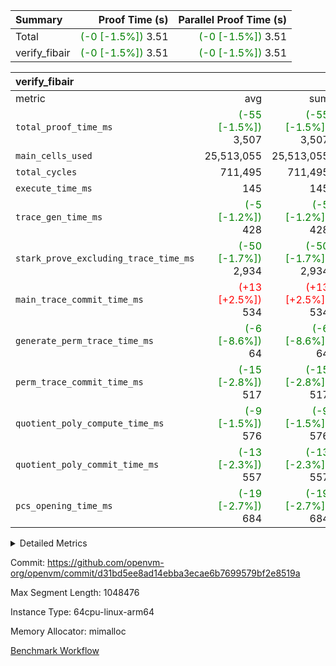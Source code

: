 | Summary | Proof Time (s) | Parallel Proof Time (s) |
|:---|---:|---:|
| Total | <span style='color: green'>(-0 [-1.5%])</span> 3.51 | <span style='color: green'>(-0 [-1.5%])</span> 3.51 |
| verify_fibair | <span style='color: green'>(-0 [-1.5%])</span> 3.51 | <span style='color: green'>(-0 [-1.5%])</span> 3.51 |


| verify_fibair |||||
|:---|---:|---:|---:|---:|
|metric|avg|sum|max|min|
| `total_proof_time_ms ` | <span style='color: green'>(-55 [-1.5%])</span> 3,507 | <span style='color: green'>(-55 [-1.5%])</span> 3,507 | <span style='color: green'>(-55 [-1.5%])</span> 3,507 | <span style='color: green'>(-55 [-1.5%])</span> 3,507 |
| `main_cells_used     ` |  25,513,055 |  25,513,055 |  25,513,055 |  25,513,055 |
| `total_cycles        ` |  711,495 |  711,495 |  711,495 |  711,495 |
| `execute_time_ms     ` |  145 |  145 |  145 |  145 |
| `trace_gen_time_ms   ` | <span style='color: green'>(-5 [-1.2%])</span> 428 | <span style='color: green'>(-5 [-1.2%])</span> 428 | <span style='color: green'>(-5 [-1.2%])</span> 428 | <span style='color: green'>(-5 [-1.2%])</span> 428 |
| `stark_prove_excluding_trace_time_ms` | <span style='color: green'>(-50 [-1.7%])</span> 2,934 | <span style='color: green'>(-50 [-1.7%])</span> 2,934 | <span style='color: green'>(-50 [-1.7%])</span> 2,934 | <span style='color: green'>(-50 [-1.7%])</span> 2,934 |
| `main_trace_commit_time_ms` | <span style='color: red'>(+13 [+2.5%])</span> 534 | <span style='color: red'>(+13 [+2.5%])</span> 534 | <span style='color: red'>(+13 [+2.5%])</span> 534 | <span style='color: red'>(+13 [+2.5%])</span> 534 |
| `generate_perm_trace_time_ms` | <span style='color: green'>(-6 [-8.6%])</span> 64 | <span style='color: green'>(-6 [-8.6%])</span> 64 | <span style='color: green'>(-6 [-8.6%])</span> 64 | <span style='color: green'>(-6 [-8.6%])</span> 64 |
| `perm_trace_commit_time_ms` | <span style='color: green'>(-15 [-2.8%])</span> 517 | <span style='color: green'>(-15 [-2.8%])</span> 517 | <span style='color: green'>(-15 [-2.8%])</span> 517 | <span style='color: green'>(-15 [-2.8%])</span> 517 |
| `quotient_poly_compute_time_ms` | <span style='color: green'>(-9 [-1.5%])</span> 576 | <span style='color: green'>(-9 [-1.5%])</span> 576 | <span style='color: green'>(-9 [-1.5%])</span> 576 | <span style='color: green'>(-9 [-1.5%])</span> 576 |
| `quotient_poly_commit_time_ms` | <span style='color: green'>(-13 [-2.3%])</span> 557 | <span style='color: green'>(-13 [-2.3%])</span> 557 | <span style='color: green'>(-13 [-2.3%])</span> 557 | <span style='color: green'>(-13 [-2.3%])</span> 557 |
| `pcs_opening_time_ms ` | <span style='color: green'>(-19 [-2.7%])</span> 684 | <span style='color: green'>(-19 [-2.7%])</span> 684 | <span style='color: green'>(-19 [-2.7%])</span> 684 | <span style='color: green'>(-19 [-2.7%])</span> 684 |



<details>
<summary>Detailed Metrics</summary>

|  | verify_program_compile_ms | total_cells | stark_prove_excluding_trace_time_ms | quotient_poly_compute_time_ms | quotient_poly_commit_time_ms | perm_trace_commit_time_ms | pcs_opening_time_ms | main_trace_commit_time_ms |
| --- | --- | --- | --- | --- | --- | --- | --- |
|  | 4 | 65,536 | 65 | 3 | 14 | 0 | 31 | 16 | 

| air_name | rows | quotient_deg | main_cols | interactions | constraints | cells |
| --- | --- | --- | --- | --- | --- | --- |
| AccessAdapterAir<2> |  | 4 |  | 5 | 12 |  | 
| AccessAdapterAir<4> |  | 4 |  | 5 | 12 |  | 
| AccessAdapterAir<8> |  | 4 |  | 5 | 12 |  | 
| FibonacciAir | 32,768 | 1 | 2 |  | 5 | 65,536 | 
| FriReducedOpeningAir |  | 4 |  | 35 | 59 |  | 
| NativePoseidon2Air<BabyBearParameters>, 1> |  | 4 |  | 31 | 302 |  | 
| PhantomAir |  | 4 |  | 3 | 4 |  | 
| ProgramAir |  | 1 |  | 1 | 4 |  | 
| VariableRangeCheckerAir |  | 1 |  | 1 | 4 |  | 
| VmAirWrapper<BranchNativeAdapterAir, BranchEqualCoreAir<1> |  | 2 |  | 11 | 23 |  | 
| VmAirWrapper<JalNativeAdapterAir, JalCoreAir> |  | 4 |  | 7 | 6 |  | 
| VmAirWrapper<NativeAdapterAir<2, 0>, PublicValuesCoreAir> |  | 4 |  | 11 | 22 |  | 
| VmAirWrapper<NativeAdapterAir<2, 1>, FieldArithmeticCoreAir> |  | 4 |  | 15 | 23 |  | 
| VmAirWrapper<NativeLoadStoreAdapterAir<1>, NativeLoadStoreCoreAir<1> |  | 4 |  | 15 | 20 |  | 
| VmAirWrapper<NativeLoadStoreAdapterAir<4>, NativeLoadStoreCoreAir<4> |  | 4 |  | 15 | 20 |  | 
| VmAirWrapper<NativeVectorizedAdapterAir<4>, FieldExtensionCoreAir> |  | 4 |  | 15 | 23 |  | 
| VmConnectorAir |  | 4 |  | 3 | 8 |  | 
| VolatileBoundaryAir |  | 4 |  | 4 | 16 |  | 

| group | trace_gen_time_ms | total_proof_time_ms | total_cycles | total_cells | stark_prove_excluding_trace_time_ms | quotient_poly_compute_time_ms | quotient_poly_commit_time_ms | perm_trace_commit_time_ms | pcs_opening_time_ms | main_trace_commit_time_ms | main_cells_used | generate_perm_trace_time_ms | execute_time_ms |
| --- | --- | --- | --- | --- | --- | --- | --- | --- | --- | --- | --- | --- | --- |
| verify_fibair | 428 | 3,507 | 711,495 | 72,898,584 | 2,934 | 576 | 557 | 517 | 684 | 534 | 25,513,055 | 64 | 145 | 

| group | air_name | rows | prep_cols | perm_cols | main_cols | cells |
| --- | --- | --- | --- | --- | --- | --- |
| verify_fibair | AccessAdapterAir<2> | 131,072 |  | 16 | 11 | 3,538,944 | 
| verify_fibair | AccessAdapterAir<4> | 65,536 |  | 16 | 13 | 1,900,544 | 
| verify_fibair | AccessAdapterAir<8> | 32,768 |  | 16 | 17 | 1,081,344 | 
| verify_fibair | FriReducedOpeningAir | 512 |  | 76 | 64 | 71,680 | 
| verify_fibair | NativePoseidon2Air<BabyBearParameters>, 1> | 8,192 |  | 36 | 348 | 3,145,728 | 
| verify_fibair | PhantomAir | 16,384 |  | 8 | 6 | 229,376 | 
| verify_fibair | ProgramAir | 8,192 |  | 8 | 10 | 147,456 | 
| verify_fibair | VariableRangeCheckerAir | 262,144 | 2 | 8 | 1 | 2,359,296 | 
| verify_fibair | VmAirWrapper<BranchNativeAdapterAir, BranchEqualCoreAir<1> | 262,144 |  | 28 | 23 | 13,369,344 | 
| verify_fibair | VmAirWrapper<JalNativeAdapterAir, JalCoreAir> | 32,768 |  | 12 | 10 | 720,896 | 
| verify_fibair | VmAirWrapper<NativeAdapterAir<2, 1>, FieldArithmeticCoreAir> | 524,288 |  | 20 | 30 | 26,214,400 | 
| verify_fibair | VmAirWrapper<NativeLoadStoreAdapterAir<1>, NativeLoadStoreCoreAir<1> | 262,144 |  | 36 | 25 | 15,990,784 | 
| verify_fibair | VmAirWrapper<NativeLoadStoreAdapterAir<4>, NativeLoadStoreCoreAir<4> | 16,384 |  | 36 | 34 | 1,146,880 | 
| verify_fibair | VmAirWrapper<NativeVectorizedAdapterAir<4>, FieldExtensionCoreAir> | 8,192 |  | 20 | 40 | 491,520 | 
| verify_fibair | VmConnectorAir | 2 | 1 | 8 | 4 | 24 | 
| verify_fibair | VolatileBoundaryAir | 131,072 |  | 8 | 11 | 2,490,368 | 

</details>


Commit: https://github.com/openvm-org/openvm/commit/d31bd5ee8ad14ebba3ecae6b7699579bf2e8519a

Max Segment Length: 1048476

Instance Type: 64cpu-linux-arm64

Memory Allocator: mimalloc

[Benchmark Workflow](https://github.com/openvm-org/openvm/actions/runs/12821203404)
